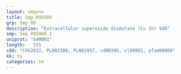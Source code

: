 ```yaml
---
layout: smgene
title: Smp_095980
grp: Smp_09
description: "Extracellular superoxide dismutase (Cu Zn) SOD"
smp: Smp_095980.1
uniprot: "G4M0N1"
length:   555
cdd: "COG2032, PLN02386, PLN02957, cd00305, cl00891, pfam00080"
kk: ns
categories: sm
---
```

